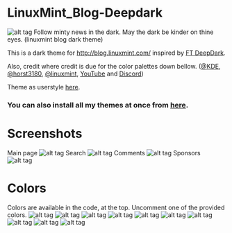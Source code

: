 # LinuxMint_Blog-Deepdark
![alt tag](https://raw.githubusercontent.com/RaitaroH/LinuxMint_Blog-Deepdark/master/Images/LinuxMint_Blog%20-%20DeepDark.png)
Follow minty news in the dark. May the dark be kinder on thine eyes. (linuxmint blog dark theme) 

This is a dark theme for http://blog.linuxmint.com/ inspired by [FT DeepDark](https://addons.mozilla.org/en-US/firefox/addon/ft-deepdark/?src=search).

Also, credit where credit is due for the color palettes down bellow. ([@KDE](https://github.com/KDE), [@horst3180](https://github.com/horst3180), [@linuxmint](https://github.com/linuxmint), [YouTube](https://www.youtube.com/) and [Discord](https://discordapp.com/))

Theme as userstyle [here]().

### **You can also install all my themes at once from [here](https://github.com/RaitaroH/Import-All-Deepdark).**

# Screenshots
Main page
![alt tag](https://raw.githubusercontent.com/RaitaroH/LinuxMint_Blog-Deepdark/master/Images/Main_page.png)
Search
![alt tag](https://raw.githubusercontent.com/RaitaroH/LinuxMint_Blog-Deepdark/master/Images/Search.png)
Comments
![alt tag](https://raw.githubusercontent.com/RaitaroH/LinuxMint_Blog-Deepdark/master/Images/Comments.png)
Sponsors
![alt tag](https://raw.githubusercontent.com/RaitaroH/LinuxMint_Blog-Deepdark/master/Images/Sponsorships.png)

# Colors
Colors are available in the code, at the top. Uncomment one of the provided colors.
![alt tag](https://raw.githubusercontent.com/RaitaroH/LinuxMint_Blog-Deepdark/master/Images/ArcDark_Colors.png)
![alt tag](https://raw.githubusercontent.com/RaitaroH/LinuxMint_Blog-Deepdark/master/Images/BreezeDark_Colors.png)
![alt tag](https://raw.githubusercontent.com/RaitaroH/LinuxMint_Blog-Deepdark/master/Images/DeepDark_Colors.png)
![alt tag](https://raw.githubusercontent.com/RaitaroH/LinuxMint_Blog-Deepdark/master/Images/Discord_Colors.png)
![alt tag](https://raw.githubusercontent.com/RaitaroH/LinuxMint_Blog-Deepdark/master/Images/Firefox57_Colors.png)
![alt tag](https://raw.githubusercontent.com/RaitaroH/LinuxMint_Blog-Deepdark/master/Images/Firefox_Colors.png)
![alt tag](https://raw.githubusercontent.com/RaitaroH/LinuxMint_Blog-Deepdark/master/Images/Mint-Y-Dark_Colors.png)
![alt tag](https://raw.githubusercontent.com/RaitaroH/LinuxMint_Blog-Deepdark/master/Images/VertexDark_Colors.png)
![alt tag](https://raw.githubusercontent.com/RaitaroH/LinuxMint_Blog-Deepdark/master/Images/YouTube_Colors.png)
![alt tag](https://raw.githubusercontent.com/RaitaroH/LinuxMint_Blog-Deepdark/master/Images/9anime_Colors.png)
